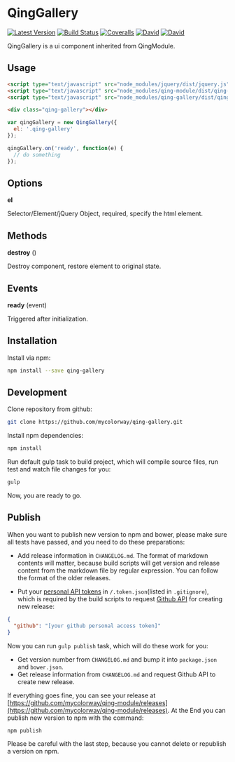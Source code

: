 # QingGallery

[![Latest Version](https://img.shields.io/npm/v/qing-gallery.svg)](https://www.npmjs.com/package/qing-gallery)
[![Build Status](https://img.shields.io/travis/mycolorway/qing-gallery.svg)](https://travis-ci.org/mycolorway/qing-gallery)
[![Coveralls](https://img.shields.io/coveralls/mycolorway/qing-gallery.svg)](https://coveralls.io/github/mycolorway/qing-gallery)
[![David](https://img.shields.io/david/mycolorway/qing-gallery.svg)](https://david-dm.org/mycolorway/qing-gallery)
[![David](https://img.shields.io/david/dev/mycolorway/qing-gallery.svg)](https://david-dm.org/mycolorway/qing-gallery#info=devDependencies)

QingGallery is a ui component inherited from QingModule.

## Usage

```html
<script type="text/javascript" src="node_modules/jquery/dist/jquery.js"></script>
<script type="text/javascript" src="node_modules/qing-module/dist/qing-module.js"></script>
<script type="text/javascript" src="node_modules/qing-gallery/dist/qing-gallery.js"></script>

<div class="qing-gallery"></div>
```

```js
var qingGallery = new QingGallery({
  el: '.qing-gallery'
});

qingGallery.on('ready', function(e) {
  // do something
});
```

## Options

__el__

Selector/Element/jQuery Object, required, specify the html element.

## Methods

__destroy__ ()

Destroy component, restore element to original state.

## Events

__ready__ (event)

Triggered after initialization.

## Installation

Install via npm:

```bash
npm install --save qing-gallery
```

## Development

Clone repository from github:

```bash
git clone https://github.com/mycolorway/qing-gallery.git
```

Install npm dependencies:

```bash
npm install
```

Run default gulp task to build project, which will compile source files, run test and watch file changes for you:

```bash
gulp
```

Now, you are ready to go.

## Publish

When you want to publish new version to npm and bower, please make sure all tests have passed, and you need to do these preparations:

* Add release information in `CHANGELOG.md`. The format of markdown contents will matter, because build scripts will get version and release content from the markdown file by regular expression. You can follow the format of the older releases.

* Put your [personal API tokens](https://github.com/blog/1509-personal-api-tokens) in `/.token.json`(listed in `.gitignore`), which is required by the build scripts to request [Github API](https://developer.github.com/v3/) for creating new release:

```json
{
  "github": "[your github personal access token]"
}
```

Now you can run `gulp publish` task, which will do these work for you:

* Get version number from `CHANGELOG.md` and bump it into `package.json` and `bower.json`.
* Get release information from `CHANGELOG.md` and request Github API to create new release.

If everything goes fine, you can see your release at [https://github.com/mycolorway/qing-module/releases](https://github.com/mycolorway/qing-module/releases). At the End you can publish new version to npm with the command:

```bash
npm publish
```

Please be careful with the last step, because you cannot delete or republish a version on npm.
